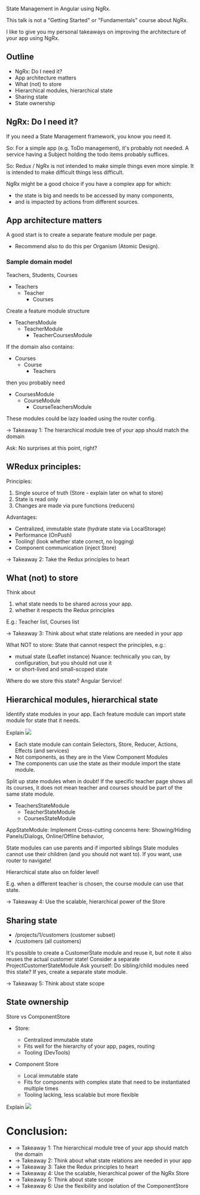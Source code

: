 State Management in Angular using NgRx.

This talk is not a "Getting Started" or "Fundamentals" course about NgRx.

I like to give you my personal takeaways on improving the architecture of your app using NgRx.


## Outline
- NgRx: Do I need it?
- App architecture matters
- What (not) to store
- Hierarchical modules, hierarchical state
- Sharing state
- State ownership

## NgRx: Do I need it?
If you need a State Management framework, you know you need it.

So: For a simple app (e.g. ToDo management), it's probably not needed.
A service having a Subject holding the todo items probably suffices.

So: Redux / NgRx is not intended to make simple things even more simple.
It is intended to make difficult things less difficult.

NgRx might be a good choice if you have a complex app for which:
- the state is big and needs to be accessed by many components, 
- and is impacted by actions from different sources.



## App architecture matters
A good start is to create a separate feature module per page.
- Recommend also to do this per Organism (Atomic Design). 


### Sample domain model
Teachers, Students, Courses


- Teachers
  - Teacher
    - Courses

Create a feature module structure

- TeachersModule
  - TeacherModule
    - TeacherCoursesModule


If the domain also contains:
- Courses
  - Course
    - Teachers

then you probably need

- CoursesModule
  - CourseModule
    - CourseTeachersModule


These modules could be lazy loaded using the router config.


-> Takeaway 1: The hierarchical module tree of your app should match the domain


Ask: No surprises at this point, right?

## WRedux principles:

Principles:
1. Single source of truth (Store - explain later on what to store)
2. State is read only
3. Changes are made via pure functions (reducers)

Advantages:
- Centralized, immutable state (hydrate state via LocalStorage)
- Performance (OnPush)
- Tooling! (look whether state correct, no logging)
- Component communication (inject Store)


-> Takeaway 2: Take the Redux principles to heart


## What (not) to store

Think about 
1. what state needs to be shared across your app.
2. whether it respects the Redux principles 

E.g.: Teacher list, Courses list 


-> Takeaway 3: Think about what state relations are needed in your app

What NOT to store:
State that cannot respect the principles, e.g.:
- mutual state (Leaflet instance)
Nuance: technically you can, by configuration, but you should not use it
- or short-lived and small-scoped state

Where do we store this state? Angular Service!


## Hierarchical modules, hierarchical state
Identify state modules in your app.
Each feature module can import state module for state that it needs.

Explain ![](https://ngrx.io/generated/images/guide/store/state-management-lifecycle.png)
- Each state module can contain Selectors, Store, Reducer, Actions, Effects (and services) 
- Not components, as they are in the View Component Modules 
- The components can use the state as their module import the state module.

Split up state modules when in doubt!
If the specific teacher page shows all its courses, it does not mean teacher and courses should be part of the same state module.

- TeachersStateModule
  - TeacherStateModule
  - CoursesStateModule


AppStateModule: Implement Cross-cutting concerns here: Showing/Hiding Panels/Dialogs, Online/Offline behavior,

State modules can use parents and if imported siblings
State modules cannot use their children (and you should not want to). If you want, use router to navigate!

Hierarchical state also on folder level!

E.g. when a different teacher is chosen, the course module can use that state.

-> Takeaway 4: Use the scalable, hierarchical power of the Store


## Sharing state
- /projects/1/customers (customer subset)
- /customers (all customers)

It's possible to create a CustomerState module and reuse it, but note it also reuses the actual customer state!
Consider a separate ProjectCustomerStateModule
Ask yourself: Do sibling/child modules need this state?
 If yes, create a separate state module.

-> Takeaway 5: Think about state scope


## State ownership

Store vs ComponentStore 
- Store:
  - Centralized immutable state
  - Fits well for the hierarchy of your app, pages, routing
  - Tooling (DevTools)

- Component Store
  - Local immutable state
  - Fits for components with complex state that need to be instantiated multiple times
  - Tooling lacking, less scalable but more flexible

Explain ![](https://ngrx.io/generated/images/guide/component-store/state-structure.png)


  


# Conclusion:
- -> Takeaway 1: The hierarchical module tree of your app should match the domain
- -> Takeaway 2: Think about what state relations are needed in your app
- -> Takeaway 3: Take the Redux principles to heart
- -> Takeaway 4: Use the scalable, hierarchical power of the NgRx Store
- -> Takeaway 5: Think about state scope
- -> Takeaway 6: Use the flexibility and isolation of the ComponentStore
